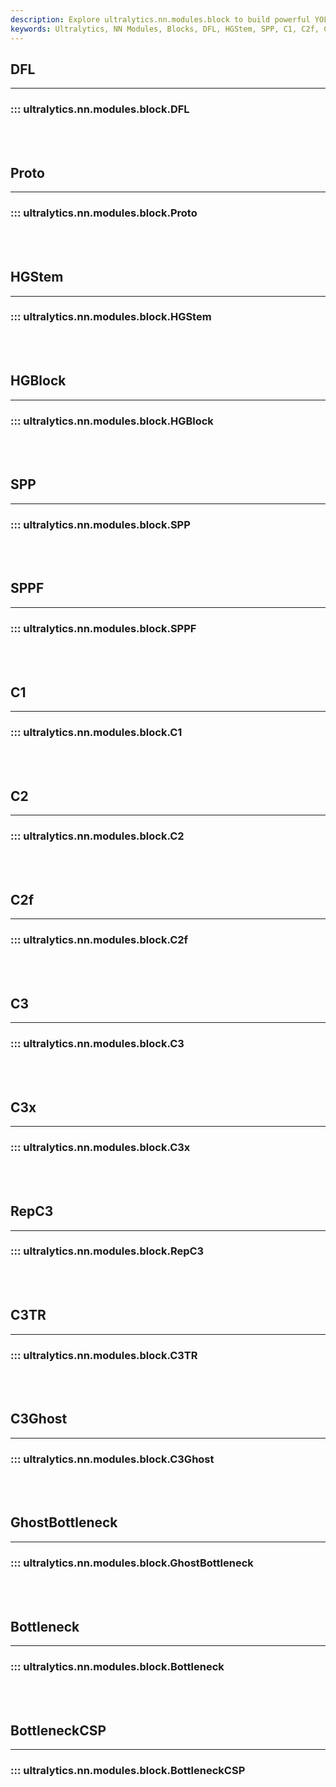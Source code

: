 ```yaml
---
description: Explore ultralytics.nn.modules.block to build powerful YOLO object detection models. Master DFL, HGStem, SPP, CSP components and more.
keywords: Ultralytics, NN Modules, Blocks, DFL, HGStem, SPP, C1, C2f, C3x, C3TR, GhostBottleneck, BottleneckCSP, Computer Vision
---
```


## DFL
---

### ::: ultralytics.nn.modules.block.DFL

<br><br>

## Proto
---

### ::: ultralytics.nn.modules.block.Proto

<br><br>

## HGStem
---

### ::: ultralytics.nn.modules.block.HGStem

<br><br>

## HGBlock
---

### ::: ultralytics.nn.modules.block.HGBlock

<br><br>

## SPP
---

### ::: ultralytics.nn.modules.block.SPP

<br><br>

## SPPF
---

### ::: ultralytics.nn.modules.block.SPPF

<br><br>

## C1
---

### ::: ultralytics.nn.modules.block.C1

<br><br>

## C2
---

### ::: ultralytics.nn.modules.block.C2

<br><br>

## C2f
---

### ::: ultralytics.nn.modules.block.C2f

<br><br>

## C3
---

### ::: ultralytics.nn.modules.block.C3

<br><br>

## C3x
---

### ::: ultralytics.nn.modules.block.C3x

<br><br>

## RepC3
---

### ::: ultralytics.nn.modules.block.RepC3

<br><br>

## C3TR
---

### ::: ultralytics.nn.modules.block.C3TR

<br><br>

## C3Ghost
---

### ::: ultralytics.nn.modules.block.C3Ghost

<br><br>

## GhostBottleneck
---

### ::: ultralytics.nn.modules.block.GhostBottleneck

<br><br>

## Bottleneck
---

### ::: ultralytics.nn.modules.block.Bottleneck

<br><br>

## BottleneckCSP
---

### ::: ultralytics.nn.modules.block.BottleneckCSP

<br><br>
